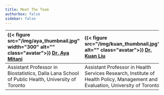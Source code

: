 ```yaml
---
title: Meet The Team
authorbox: false
sidebar: false
---
```


| {{< figure src="/img/aya_thumbnail.jpg" width="300"  alt=""  class="avatar">}}   [Dr. Aya Mitani](https://ayamitani.github.io/) | {{< figure src="/img/kuan_thumbnail.jpg" alt="" class="avatar">}}  [Dr. Kuan Liu](https://www.kuan-liu.com/) | {{< figure src="/img/larry_thumbnail.jpg" width="300"  alt="" class="avatar" >}}   [Larry Dong](https://larrydong.com/) | {{< figure src="/img/rose_thumbnail.jpg" width="300"  alt="" class="avatar" >}} [Rose Garrett](https://www.linkedin.com/in/rose-garrett-305414129/)  |
|:---             | :---        | :---            |:---            |
| Assistant Professor in Biostatistics, Dalla Lana School of Public Health, University of Toronto | Assistant Professor in Health Services Research, Institute of Health Policy, Management and Evaluation, University of Toronto | PhD Student in Biostatistics, Dalla Lana School of Public Health, University of Toronto  | PhD Candidate in Biostatistics, Dalla Lana School of Public Health, University of Toronto  |


